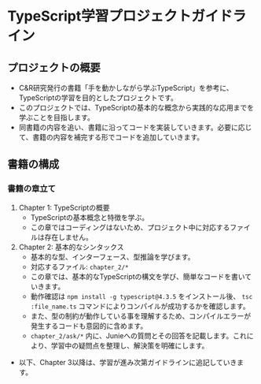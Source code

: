 # TypeScript学習プロジェクトガイドライン

## プロジェクトの概要

- C&R研究発行の書籍「手を動かしながら学ぶTypeScript」を参考に、TypeScriptの学習を目的としたプロジェクトです。
- このプロジェクトでは、TypeScriptの基本的な概念から実践的な応用までを学ぶことを目指します。
- 同書籍の内容を追い、書籍に沿ってコードを実装していきます。必要に応じて、書籍の内容を補完する形でコードを追加していきます。

## 書籍の構成

### 書籍の章立て

1. Chapter 1: TypeScriptの概要
   - TypeScriptの基本概念と特徴を学ぶ。
   - この章ではコーディングはないため、プロジェクト中に対応するファイルは存在しません。
2. Chapter 2: 基本的なシンタックス
   - 基本的な型、インターフェース、型推論を学びます。
   - 対応するファイル: `chapter_2/*` 
   - この章では、基本的なTypeScriptの構文を学び、簡単なコードを書いていきます。
   - 動作確認は `npm install -g typescript@4.3.5` をインストール後、 `tsc :file_name.ts` コマンドによりコンパイルが成功するかを確認します。
   - また、型の制約が動作している事を理解するため、コンパイルエラーが発生するコードも意図的に含めます。
   - `chapter_2/ask/*` 内に、Junieへの質問とその回答を記載します。これにより、学習中の疑問点を整理し、解決策を明確にします。

- 以下、Chapter 3以降は、学習が進み次第ガイドラインに追記していきます。
